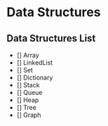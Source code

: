 # Data Structures

## Data Structures List

- [] Array
- [] LinkedList
- [] Set
- [] Dictionary
- [] Stack
- [] Queue
- [] Heap
- [] Tree
- [] Graph